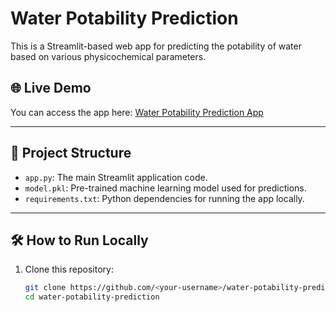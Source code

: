 # Water Potability Prediction

This is a Streamlit-based web app for predicting the potability of water based on various physicochemical parameters.

## 🌐 Live Demo
You can access the app here: [Water Potability Prediction App](https://waterquality-prediction-fuff4gta2jfexz5stqjnxd.streamlit.app/)

---

## 📂 Project Structure
- `app.py`: The main Streamlit application code.
- `model.pkl`: Pre-trained machine learning model used for predictions.
- `requirements.txt`: Python dependencies for running the app locally.

---

## 🛠️ How to Run Locally

1. Clone this repository:
   ```bash
   git clone https://github.com/<your-username>/water-potability-prediction.git
   cd water-potability-prediction
